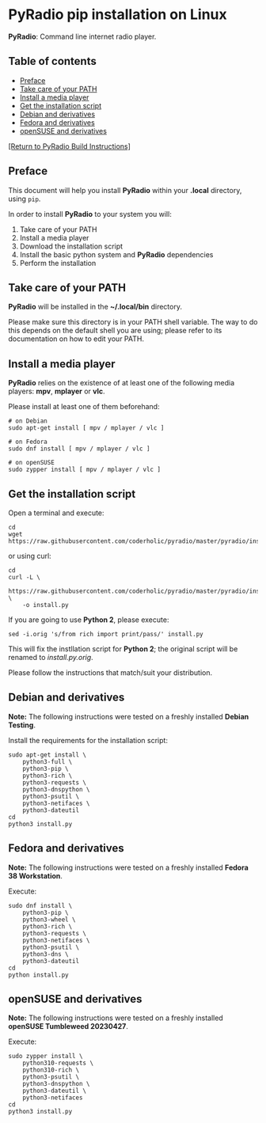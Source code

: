 # PyRadio pip installation on Linux

**PyRadio**: Command line internet radio player.

## Table of contents
<!-- vim-markdown-toc Marked -->

* [Preface](#preface)
* [Take care of your PATH](#take-care-of-your-path)
* [Install a media player](#install-a-media-player)
* [Get the installation script](#get-the-installation-script)
* [Debian and derivatives](#debian-and-derivatives)
* [Fedora and derivatives](#fedora-and-derivatives)
* [openSUSE and derivatives](#opensuse-and-derivatives)

<!-- vim-markdown-toc -->

[[Return to PyRadio Build Instructions]](build.md)

## Preface

This document will help you install **PyRadio** within your **.local** directory, using `pip`.

In order to install **PyRadio** to your system you will:

1. Take care of your PATH
2. Install a media player
1. Download the installation script
2. Install the basic python system and **PyRadio** dependencies
3. Perform the installation


## Take care of your PATH

**PyRadio** will be installed in the **~/.local/bin** directory.

Please make sure this directory is in your PATH shell variable. The way to do this depends on the default shell you are using; please refer to its documentation on how to edit your PATH.

## Install a media player

**PyRadio** relies on the existence of at least one of the following media players: **mpv**, **mplayer** or **vlc**.

Please install at least one of them beforehand:

```
# on Debian
sudo apt-get install [ mpv / mplayer / vlc ]

# on Fedora
sudo dnf install [ mpv / mplayer / vlc ]

# on openSUSE
sudo zypper install [ mpv / mplayer / vlc ]
```

## Get the installation script

Open a terminal and execute:

```
cd
wget https://raw.githubusercontent.com/coderholic/pyradio/master/pyradio/install.py
```

or using curl:
```
cd
curl -L \
    https://raw.githubusercontent.com/coderholic/pyradio/master/pyradio/install.py \
    -o install.py
```

If you are going to use **Python 2**, please execute:

```
sed -i.orig 's/from rich import print/pass/' install.py
```

This will fix the instllation script for **Python 2**; the original script will be renamed to *install.py.orig*.

Please follow the instructions that match/suit your distribution.

## Debian and derivatives

**Note:** The following instructions were tested on a freshly installed **Debian Testing**.

Install the requirements for the installation script:

```
sudo apt-get install \
    python3-full \
    python3-pip \
    python3-rich \
    python3-requests \
    python3-dnspython \
    python3-psutil \
    python3-netifaces \
    python3-dateutil
cd
python3 install.py
```

## Fedora and derivatives

**Note:** The following instructions were tested on a freshly installed **Fedora 38 Workstation**.

Execute:
```
sudo dnf install \
    python3-pip \
    python3-wheel \
    python3-rich \
    python3-requests \
    python3-netifaces \
    python3-psutil \
    python3-dns \
    python3-dateutil
cd
python install.py
```

## openSUSE and derivatives

**Note:** The following instructions were tested on a freshly installed **openSUSE Tumbleweed 20230427**.

Execute:

```
sudo zypper install \
    python310-requests \
    python310-rich \
    python3-psutil \
    python3-dnspython \
    python3-dateutil \
    python3-netifaces
cd
python3 install.py
```

